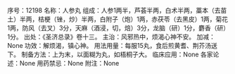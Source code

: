 序号：12198
名称：人参丸
组成：人参1两半，芦荟半两，白术半两，藁本（去苗土）半两，桔梗（锉，炒）半两，白附子（炮）1两，赤茯苓（去黑皮）1两，菊花1两，防风（去叉）3分，天麻（酒浸，切，焙）3分，龙脑（研）1分，麝香（研）1分。
出处：《圣济总录》卷十三。
主治：风邪热中，烦渴心神不安。
加减：None
功效：解烦渴，镇心神。
用法用量：每服15丸，食后煎黄耆、荆芥汤送下。
制备方法：上为末，以面糊为丸，如梧桐子大。
临床应用：None
各家论述：None
用药禁忌：None
附注：None
